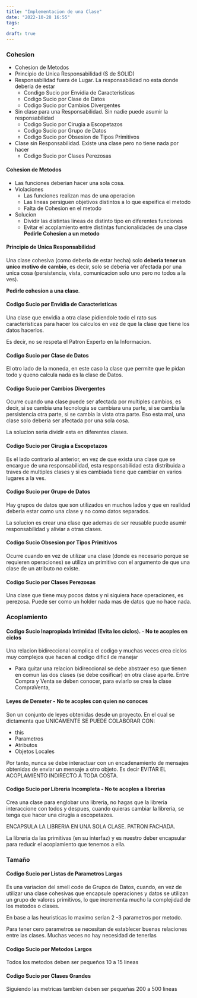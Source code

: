 ```yaml
---
title: "Implementacion de una Clase"
date: "2022-10-28 16:55"
tags: 
  - 
draft: true
---
```

### Cohesion
- Cohesion de Metodos
- Principio de Unica Responsabilidad (S de SOLID)
- Responsabilidad fuera de Lugar. La responsabilidad no esta donde deberia de estar
	- Condigo Sucio por Envidia de Caracteristicas
	- Codigo Sucio por Clase de Datos
	- Codigo Sucio por Cambios Divergentes
- Sin clase para una Responsabilidad. Sin nadie puede asumir la responsabilidad
	- Codigo Sucio por Cirugia a Escopetazos
	- Codigo Sucio por Grupo de Datos
	- Codigo Sucio por Obsesion de Tipos Primitivos
- Clase sin Responsabilidad. Existe una clase pero no tiene nada por hacer
	- Codigo Sucio por Clases Perezosas

#### Cohesion de Metodos
- Las funciones deberian hacer una sola cosa.
- Violaciones
	- Las funciones realizan mas de una operacion
	- Las lineas persiguen objetivos distintos a lo que espeifica el metodo
	- Falta de Cohesion en el metodo
- Solucion
	- Dividir las distintas lineas de distinto tipo en diferentes funciones
	- Evitar el acoplamiento entre distintas funcionalidades de una clase
**Pedirle Cohesion a un metodo**

#### Principio de Unica Responsabilidad
Una clase cohesiva (como deberia de estar hecha) solo **deberia tener un unico motivo de cambio**, es decir, solo se deberia ver afectada por una unica cosa (persistencia, vista, comunicacion solo uno pero no todos a la ves).

**Pedirle cohesion a una clase**.

#### Codigo Sucio por Envidia de Caracteristicas
Una clase que envidia a otra clase pidiendole todo el rato sus caracteristicas para hacer los calculos en vez de que la clase que tiene los datos hacerlos.

Es decir, no se respeta el Patron Experto en la Informacion.

#### Codigo Sucio por Clase de Datos
El otro lado de la moneda, en este caso la clase que permite que le pidan todo y queno calcula nada es la clase de Datos.

#### Codigo Sucio por Cambios Divergentes
Ocurre cuando una clase puede ser afectada por multiples cambios, es decir, si se cambia una tecnologia se cambiara una parte, si se cambia la persistencia otra parte, si se cambia la vista otra parte. Eso esta mal, una clase solo deberia ser afectada por una sola cosa.

La solucion seria dividir esta en diferentes clases.

#### Codigo Sucio por Cirugia a Escopetazos
Es el lado contrario al anterior, en vez de que exista una clase que se encargue de una responsabilidad, esta responsabilidad esta distribuida a traves de multiples clases y si es cambiada tiene que cambiar en varios lugares a la ves.

#### Codigo Sucio por Grupo de Datos
Hay grupos de datos que son utilizados en muchos lados y que en realidad deberia estar como una clase y no como datos separados.

La solucion es crear una clase que ademas de ser reusable puede asumir responsabilidad y aliviar a otras clases.

#### Codigo Sucio Obsesion por Tipos Primitivos
Ocurre cuando en vez de utilizar una clase (donde es necesario porque se requieren operaciones) se utiliza un primitivo con el argumento de que una clase de un atributo no existe.

#### Codigo Sucio por Clases Perezosas
Una clase que tiene muy pocos datos y ni siquiera hace operaciones, es perezosa. Puede ser como un holder nada mas de datos que no hace nada.


### Acoplamiento
#### Codigo Sucio Inapropiada Intimidad (Evita los ciclos). - No te acoples en ciclos
Una relacion bidireccional complica el codigo y muchas veces crea ciclos muy complejos que hacen al codigo dificil de manejar
- Para quitar una relacion bidireccional se debe abstraer eso que tienen en comun las dos clases (se debe cosificar) en otra clase aparte. Entre Compra y Venta se deben conocer, para eviarlo se crea la clase CompraVenta,

#### Leyes de Demeter - No te acoples con quien no conoces
Son un conjunto de leyes obtenidas desde un proyecto. En el cual se dictamenta que UNICAMENTE SE PUEDE COLABORAR CON:
- this
- Parametros
- Atributos
- Objetos Locales

Por tanto, nunca se debe interactuar con un encadenamiento de mensajes obtenidas de enviar un mensaje a otro objeto. Es decir EVITAR EL ACOPLAMIENTO INDIRECTO A TODA COSTA.


#### Codigo Sucio por Libreria Incompleta - No te acoples a librerias
Crea una clase para englobar una libreria, no hagas que la libreria interaccione con todos y despues, cuando quieras cambiar la libreria, se tenga que hacer una cirugia a escopetazos.

ENCAPSULA LA LIBRERIA EN UNA SOLA CLASE. PATRON FACHADA.

La libreria da las primitivas (en su interfaz) y es nuestro deber encapsular para reducir el acoplamiento que tenemos a ella.

### Tamaño
#### Codigo Sucio por Listas de Parametros Largas
Es una variacion del smell code de Grupos de Datos, cuando, en vez de utilizar una clase cohesivas que encapsule operaciones y datos se utilizan un grupo de valores primitivos, lo que incrementa mucho la complejidad de los metodos o clases.

En base a las heuristicas lo maximo serian 2 -3 parametros por metodo.

Para tener cero parametros se necesitan de establecer buenas relaciones entre las clases. Muchas veces no hay necesidad de tenerlas

#### Codigo Sucio por Metodos Largos
Todos los metodos deben ser pequeños 10 a 15 lineas

#### Codigo Sucio por Clases Grandes
Siguiendo las metricas tambien deben ser pequeñas 200 a 500 lineas
